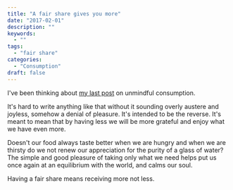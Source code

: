 ```yaml
---
title: "A fair share gives you more"
date: "2017-02-01"
description: ""
keywords:
  - ""
tags:
  - "fair share"
categories:
  - "Consumption"
draft: false
---
```

I've been thinking about [my last post](/unmindful-consumption) on unmindful consumption. 

It's hard to write anything like that without it sounding overly austere and joyless, somehow a denial of pleasure. It's intended to be the reverse. It's meant to mean that by having less we will be more grateful and enjoy what we have even more.

<!--more-->

Doesn't our food always taste better when we are hungry and when we are thirsty do we not renew our appreciation for the purity of a glass of water? The simple and good pleasure of taking only what we need helps put us once again at an equilibrium with the world, and calms our soul.

Having a fair share means receiving more not less.